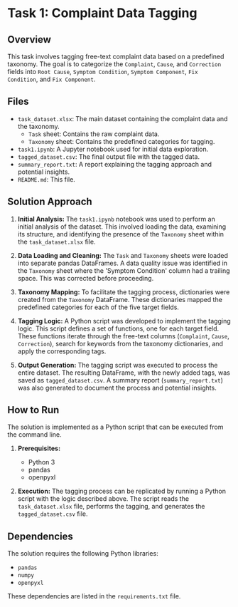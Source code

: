 # Task 1: Complaint Data Tagging

## Overview

This task involves tagging free-text complaint data based on a predefined taxonomy. The goal is to categorize the `Complaint`, `Cause`, and `Correction` fields into `Root Cause`, `Symptom Condition`, `Symptom Component`, `Fix Condition`, and `Fix Component`.

## Files

*   `task_dataset.xlsx`: The main dataset containing the complaint data and the taxonomy.
    *   `Task` sheet: Contains the raw complaint data.
    *   `Taxonomy` sheet: Contains the predefined categories for tagging.
*   `task1.ipynb`: A Jupyter notebook used for initial data exploration.
*   `tagged_dataset.csv`: The final output file with the tagged data.
*   `summary_report.txt`: A report explaining the tagging approach and potential insights.
*   `README.md`: This file.

## Solution Approach

1.  **Initial Analysis:** The `task1.ipynb` notebook was used to perform an initial analysis of the dataset. This involved loading the data, examining its structure, and identifying the presence of the `Taxonomy` sheet within the `task_dataset.xlsx` file.

2.  **Data Loading and Cleaning:** The `Task` and `Taxonomy` sheets were loaded into separate pandas DataFrames. A data quality issue was identified in the `Taxonomy` sheet where the 'Symptom Condition' column had a trailing space. This was corrected before proceeding.

3.  **Taxonomy Mapping:** To facilitate the tagging process, dictionaries were created from the `Taxonomy` DataFrame. These dictionaries mapped the predefined categories for each of the five target fields.

4.  **Tagging Logic:** A Python script was developed to implement the tagging logic. This script defines a set of functions, one for each target field. These functions iterate through the free-text columns (`Complaint`, `Cause`, `Correction`), search for keywords from the taxonomy dictionaries, and apply the corresponding tags.

5.  **Output Generation:** The tagging script was executed to process the entire dataset. The resulting DataFrame, with the newly added tags, was saved as `tagged_dataset.csv`. A summary report (`summary_report.txt`) was also generated to document the process and potential insights.

## How to Run

The solution is implemented as a Python script that can be executed from the command line.

1.  **Prerequisites:**
    *   Python 3
    *   pandas
    *   openpyxl

2.  **Execution:**
    The tagging process can be replicated by running a Python script with the logic described above. The script reads the `task_dataset.xlsx` file, performs the tagging, and generates the `tagged_dataset.csv` file.

## Dependencies

The solution requires the following Python libraries:

*   `pandas`
*   `numpy`
*   `openpyxl`

These dependencies are listed in the `requirements.txt` file.
